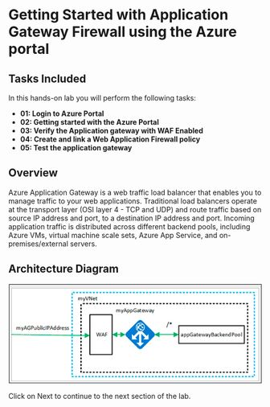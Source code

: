 # Getting Started with Application Gateway Firewall using the Azure portal

## Tasks Included

In this hands-on lab you will perform the following tasks:
 
- **01: Login to Azure Portal**
- **02: Getting started with the Azure Portal**
- **03: Verify the Application gateway with WAF Enabled**
- **04: Create and link a Web Application Firewall policy**
- **05: Test the application gateway**



## Overview

Azure Application Gateway is a web traffic load balancer that enables you to manage traffic to your web applications. Traditional load balancers operate at the transport layer (OSI layer 4 - TCP and UDP) and route traffic based on source IP address and port, to a destination IP address and port. Incoming application traffic is distributed across different backend pools, including Azure VMs, virtual machine scale sets, Azure App Service, and on-premises/external servers.

## Architecture Diagram 

   ![](../images/waf069.png)
   
Click on Next to continue to the next section of the lab.
